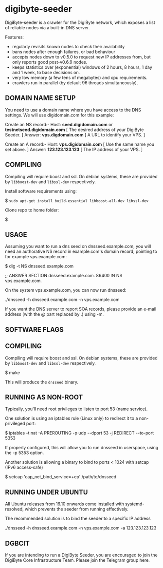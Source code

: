 digibyte-seeder
===============

DigiByte-seeder is a crawler for the DigiByte network, which exposes a list
of reliable nodes via a built-in DNS server.

Features:
* regularly revisits known nodes to check their availability
* bans nodes after enough failures, or bad behaviour
* accepts nodes down to v0.5.0 to request new IP addresses from,
  but only reports good post-v0.6.9 nodes.
* keeps statistics over (exponential) windows of 2 hours, 8 hours,
  1 day and 1 week, to base decisions on.
* very low memory (a few tens of megabytes) and cpu requirements.
* crawlers run in parallel (by default 96 threads simultaneously).

DOMAIN NAME SETUP
-----------------

You need to use a domain name where you have access to the DNS settings. We will use digidomain.com for this example:

Create an NS record:-
Host:     **seed.digidomain.com** or **testnetseed.digidomain.com**  [ The desired address of your DigiByte Seeder. ]
Answer:   **vps.digdomain.com**                                      [ A URL to identify your VPS. ] 

Create an A record:-
Host:     **vps.digidomain.com**                                      [ Use the same name you set above. ]
Answer:   **123.123.123.123**                                         [ The IP address of your VPS. ] 


COMPILING
---------

Compiling will require boost and ssl.  On debian systems, these are provided
by `libboost-dev` and `libssl-dev` respectively.

Install software requirements using:

$ ```sudo apt-get install build-essential libboost-all-dev libssl-dev```

Clone repo to home folder:

$

USAGE
-----

Assuming you want to run a dns seed on dnsseed.example.com, you will
need an authorative NS record in example.com's domain record, pointing
to for example vps.example.com:

$ dig -t NS dnsseed.example.com

;; ANSWER SECTION
dnsseed.example.com.   86400    IN      NS     vps.example.com.

On the system vps.example.com, you can now run dnsseed:

./dnsseed -h dnsseed.example.com -n vps.example.com

If you want the DNS server to report SOA records, please provide an
e-mail address (with the @ part replaced by .) using -m.

SOFTWARE FLAGS
--------------


COMPILING
---------
Compiling will require boost and ssl.  On debian systems, these are provided
by `libboost-dev` and `libssl-dev` respectively.

$ make

This will produce the `dnsseed` binary.


RUNNING AS NON-ROOT
-------------------

Typically, you'll need root privileges to listen to port 53 (name service).

One solution is using an iptables rule (Linux only) to redirect it to
a non-privileged port:

$ iptables -t nat -A PREROUTING -p udp --dport 53 -j REDIRECT --to-port 5353

If properly configured, this will allow you to run dnsseed in userspace, using
the -p 5353 option.

Another solution is allowing a binary to bind to ports < 1024 with setcap (IPv6 access-safe)

$ setcap 'cap_net_bind_service=+ep' /path/to/dnsseed

RUNNING UNDER UBUNTU
-------------------

All Ubuntu releases from 16.10 onwards come installed with systemd-resolved, which prevents the seeder from running effectively.

The recommended solution is to bind the seeder to a specific IP address

./dnsseed -h dnsseed.example.com -n vps.example.com -a 123.123.123.123


DGBCIT
------

If you are intending to run a DigiByte Seeder, you are encouraged to join the DigiByte Core Infrastructure Team. Please join the Telegram group here.